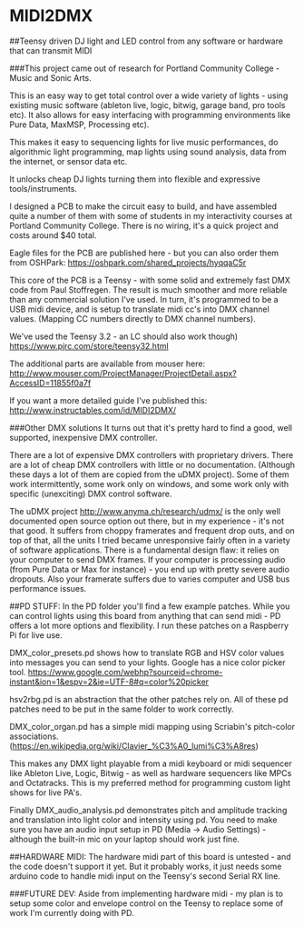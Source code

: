 # MIDI2DMX

##Teensy driven DJ light and LED control from any software or hardware that can transmit MIDI

###This project came out of research for Portland Community College - Music and Sonic Arts.

This is an easy way to get total control over a wide variety of lights - using existing music software (ableton live, logic, bitwig, garage band, pro tools etc). It also allows for easy interfacing with programming environments like Pure Data, MaxMSP, Processing etc).

This makes it easy to sequencing lights for live music performances, do algorithmic light programming, map lights using sound analysis, data from the internet, or sensor data etc.

It unlocks cheap DJ lights turning them into flexible and expressive tools/instruments.

I designed a PCB to make the circuit easy to build, and have assembled quite a number of them with some of students in my interactivity courses at Portland Community College. There is no wiring, it's a quick project and costs around $40 total.

Eagle files for the PCB are published here - but you can also order them from OSHPark: https://oshpark.com/shared_projects/hyqqaC5r

This core of the PCB is a Teensy - with some solid and extremely fast DMX code from Paul Stoffregen. The result is much smoother and more reliable than any commercial solution I've used. In turn, it's programmed to be a USB midi device, and is setup to translate midi cc's into DMX channel values. (Mapping CC numbers directly to DMX channel numbers).

We've used the Teensy 3.2 - an LC should also work though) https://www.pjrc.com/store/teensy32.html

The additional parts are available from mouser here: http://www.mouser.com/ProjectManager/ProjectDetail.aspx?AccessID=11855f0a7f

If you want a more detailed guide I've published this: http://www.instructables.com/id/MIDI2DMX/


###Other DMX solutions
It turns out that it's pretty hard to find a good, well supported, inexpensive DMX controller.

There are a lot of expensive DMX controllers with proprietary drivers. There are a lot of cheap DMX controllers with little or no documentation. (Although these days a lot of them are copied from the uDMX project). Some of them work intermittently, some work only on windows, and some work only with specific (unexciting) DMX control software.

The uDMX project http://www.anyma.ch/research/udmx/ is the only well documented open source option out there, but in my experience - it's not that good. It suffers from choppy framerates and frequent drop outs, and on top of that, all the units I tried became unresponsive fairly often in a variety of software applications. There is a fundamental design flaw: it relies on your computer to send DMX frames. If your computer is processing audio (from Pure Data or Max for instance) - you end up with pretty severe audio dropouts. Also your framerate suffers due to varies computer and USB bus performance issues.


##PD STUFF:
In the PD folder you'll find a few example patches. While you can control lights using this board from anything that can send midi - PD offers a lot more options and flexibility. I run these patches on a Raspberry Pi for live use.

DMX_color_presets.pd shows how to translate RGB and HSV color values into messages you can send to your lights. Google has a nice color picker tool. https://www.google.com/webhp?sourceid=chrome-instant&ion=1&espv=2&ie=UTF-8#q=color%20picker

hsv2rbg.pd is an abstraction that the other patches rely on. All of these pd patches need to be put in the same folder to work correctly.

DMX_color_organ.pd has a simple midi mapping using Scriabin's pitch-color associations. (https://en.wikipedia.org/wiki/Clavier_%C3%A0_lumi%C3%A8res)

This makes any DMX light playable from a midi keyboard or midi sequencer like Ableton Live, Logic, Bitwig - as well as hardware sequencers like MPCs and Octatracks. This is my preferred method for programming custom light shows for live PA's.

Finally DMX_audio_analysis.pd demonstrates pitch and amplitude tracking and translation into light color and intensity using pd. You need to make sure you have an audio input setup in PD (Media -> Audio Settings) - although the built-in mic on your laptop should work just fine.

##HARDWARE MIDI:
The hardware midi part of this board is untested - and the code doesn't support it yet. But it probably works, it just needs some arduino code to handle midi input on the Teensy's second Serial RX line.

###FUTURE DEV:
Aside from implementing hardware midi - my plan is to setup some color and envelope control on the Teensy to replace some of work I'm currently doing with PD. 
